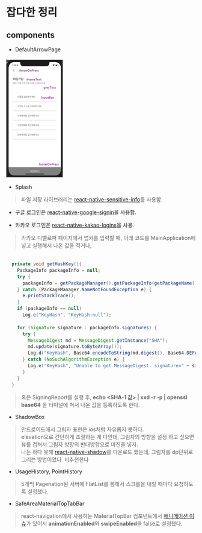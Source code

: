 # 잡다한 정리

## components

- DefaultArrowPage

<img src="https://github.com/khujay15/react-native-kick-App/blob/master/docs/etc/defaultArrowPageDesc.png" width="30%" height="30%"/>  

- Splash
> 파일 저장 라이브러리는 [react-native-sensitive-info](https://github.com/mCodex/react-native-sensitive-info)를 사용함.

- 구글 로그인은 [react-native-google-signin](https://github.com/react-native-community/react-native-google-signin)을 사용함. 

- 카카오 로그인은 [react-native-kakao-logins](https://github.com/react-native-seoul/react-native-kakao-logins)을 사용.
> 카카오 디벨로퍼 페이지에서 앱키를 입력할 때, 아래 코드를 MainApplication에 넣고 실행해서 나온 값을 적거나,
```java

  private void getHashKey(){
    PackageInfo packageInfo = null;
    try {
      packageInfo = getPackageManager().getPackageInfo(getPackageName(), PackageManager.GET_SIGNATURES);
    } catch (PackageManager.NameNotFoundException e) {
      e.printStackTrace();
    }
    if (packageInfo == null)
      Log.e("KeyHash", "KeyHash:null");

    for (Signature signature : packageInfo.signatures) {
      try {
        MessageDigest md = MessageDigest.getInstance("SHA");
        md.update(signature.toByteArray());
        Log.d("KeyHash", Base64.encodeToString(md.digest(), Base64.DEFAULT));
      } catch (NoSuchAlgorithmException e) {
        Log.e("KeyHash", "Unable to get MessageDigest. signature=" + signature, e);
      }
    }
  }
```
> 혹은 SigningReport를 실행 후, __echo <SHA-1 값> | xxd -r -p | openssl base64__ 을 터미널에 쳐서 나온 값을 등록하도록 한다.

- ShadowBox
> 안드로이드에서 그림자 표현은 ios처럼 자유롭지 못하다.   
elevation으로 간단하게 조절하는 게 다인데, 그림자의 방향을 설정 하고 싶으면 뷰를 겹쳐서 그림자 방향의 반대방향으로 마진을 넣자.   
나는 하다 못해 [react-native-shadow](https://github.com/879479119/react-native-shadow)를 다운로드 했는데, 그림자를 dp단위로 그리는 방법이었다. 비추천한다

- UsageHistory, PointHistory
> 5개씩 Pagenation된 서버에 FlatList를 통해서 스크롤을 내릴 때마다 요청하도록 설정했다. 

- SafeAreaMaterialTopTabBar
> react-navigation에서 사용하는 MaterialTopBar 컴포넌트에서 [애니메이션 이슈](https://github.com/react-navigation/tabs/issues/102)가 있어서
**animationEnabled**와 **swipeEnabled**을 false로 설정했다. 



